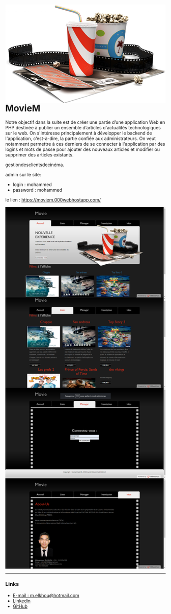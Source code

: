 <img src="public/images/banner-img.png" align="right" sizes="360" />

# MovieM
Notre objectif dans la suite est de créer une partie d’une application Web en PHP  destinée  à publier un ensemble d’articles d'actualités technologiques  sur le web. On s'intéresse principalement à développer le backend de l'application, c’est-à-dire, la partie confiée aux administrateurs. On veut notamment permettre à ces derniers de se connecter à l'application par des logins et mots de passe pour  ajouter des nouveaux articles et modifier ou supprimer des articles existants.

gestiondesclientsdecinéma.



admin sur le site:
* login : mohammed        
* password : mohammed     


le lien :
	https://moviem.000webhostapp.com/

<img src="Screens/1.png" align="center" />
<img src="Screens/2.png" align="center" />
<img src="Screens/3.png" align="center" />
<img src="Screens/4.png" align="center" />

***
### Links
- [E-mail : ](mailto:m.elkhou@hotmail.com) m.elkhou@hotmail.com
- [Linkedin](https://www.linkedin.com/in/m-elkhou/)
- [GitHub](https://github.com/m-elkhou)